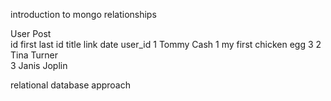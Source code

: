 introduction to mongo relationships

User				Post				
id	first	last		id	title	link	date	user_id
1	Tommy 	Cash		1	my first chicken egg			3
2	Tina	Turner						
3	Janis	Joplin						
								
relational database approach								
